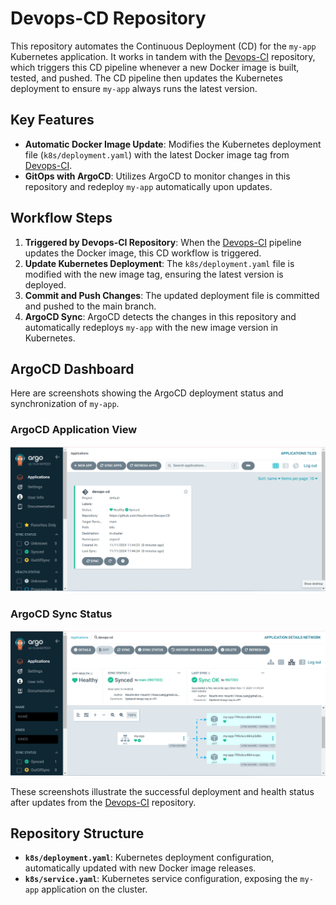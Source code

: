 # Devops-CD Repository

This repository automates the Continuous Deployment (CD) for the `my-app` Kubernetes application. It works in tandem with the [Devops-CI](https://github.com/Nourin-nnn/Devops-CI) repository, which triggers this CD pipeline whenever a new Docker image is built, tested, and pushed. The CD pipeline then updates the Kubernetes deployment to ensure `my-app` always runs the latest version.

## Key Features

- **Automatic Docker Image Update**: Modifies the Kubernetes deployment file (`k8s/deployment.yaml`) with the latest Docker image tag from [Devops-CI](https://github.com/Nourin-nnn/Devops-CI).
- **GitOps with ArgoCD**: Utilizes ArgoCD to monitor changes in this repository and redeploy `my-app` automatically upon updates.

## Workflow Steps

1. **Triggered by Devops-CI Repository**: When the [Devops-CI](https://github.com/Nourin-nnn/Devops-CI) pipeline updates the Docker image, this CD workflow is triggered.
2. **Update Kubernetes Deployment**: The `k8s/deployment.yaml` file is modified with the new image tag, ensuring the latest version is deployed.
3. **Commit and Push Changes**: The updated deployment file is committed and pushed to the main branch.
4. **ArgoCD Sync**: ArgoCD detects the changes in this repository and automatically redeploys `my-app` with the new image version in Kubernetes.

## ArgoCD Dashboard

Here are screenshots showing the ArgoCD deployment status and synchronization of `my-app`.

### ArgoCD Application View
![ArgoCD Application Overview](images/1.png)

### ArgoCD Sync Status
![ArgoCD Sync Status](images/2.png)

These screenshots illustrate the successful deployment and health status after updates from the [Devops-CI](https://github.com/Nourin-nnn/Devops-CI) repository.

## Repository Structure

- **`k8s/deployment.yaml`**: Kubernetes deployment configuration, automatically updated with new Docker image releases.
- **`k8s/service.yaml`**: Kubernetes service configuration, exposing the `my-app` application on the cluster.

